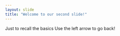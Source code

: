 ```yaml
---
layout: slide
title: "Welcome to our second slide!"
---
```

Just to recall the basics
Use the left arrow to go back!
